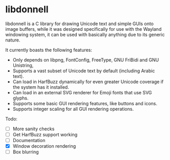# libdonnell
libdonnell is a C library for drawing Unicode text and simple GUIs onto image buffers, while it was designed specifically for use with the Wayland windowing system, it can be used with basically anything due to its generic nature.

It currently boasts the following features: 
- Only depends on libpng, FontConfig, FreeType, GNU FriBidi and GNU Unistring,
- Supports a vast subset of Unicode text by default (including Arabic text).
- Can load in HarfBuzz dynamically for even greater Unicode coverage if the system has it installed.
- Can load in an external SVG renderer for Emoji fonts that use SVG glyphs.
- Supports some basic GUI rendering features, like buttons and icons.
- Supports integer scaling for all GUI rendering operations.

Todo:
- [ ] More sanity checks
- [ ] Get HarfBuzz support working
- [ ] Documentation
- [X] Window decoration rendering
- [ ] Box blurring
